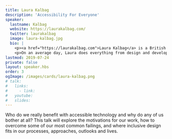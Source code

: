 ```yaml
---
title: Laura Kalbag
description: 'Accessibility For Everyone'
speaker:
  lastname: Kalbag
  website: https://laurakalbag.com/
  twitter: laurakalbag
  image: laura-kalbag.jpg
  bio: |
    <p><a href="https://laurakalbag.com">Laura Kalbag</a> is a British designer living in Ireland, and author of <a href="https://abookapart.com/products/accessibility-for-everyone">Accessibility For Everyone</a> from A Book Apart. She’s one third of <a href="https://ind.ie">Indie</a>, a tiny two-person-and-one-husky not-for-profit working for social justice in the digital age. At Ind.ie, Laura follows the <a href="https://ind.ie/ethical-design">Ethical Design Manifesto</a>, and works on a web privacy tool called <a href="https://better.fyi">Better Blocker</a>, and initiatives to create ethical alternatives to mainstream technology.</p>
    <p>On an average day, Laura does everything from design and development, learning how to run a sustainable not-for-profit, and trying to make privacy, and broader ethics in technology, accessible to a wide audience. You can find her making design decisions, writing CSS, nudging icon pixels, or distilling a privacy policy into something humans can understand. Sometimes, she speaks at conferences and writes articles too.</p>
lastmod: 2019-07-24
private: false
layout: speaker.hbs
order: 3
ogImage: /images/cards/laura-kalbag.png
# talk:
#   links:
#     - link:
#   youtube:
#   slides:
---
```


Who do we really benefit with accessible technology and why do any of us bother at all? This talk will explore the motivations for our work, how to overcome some of our most common failings, and where inclusive design fits in our processes, approaches, outlooks and lives.
